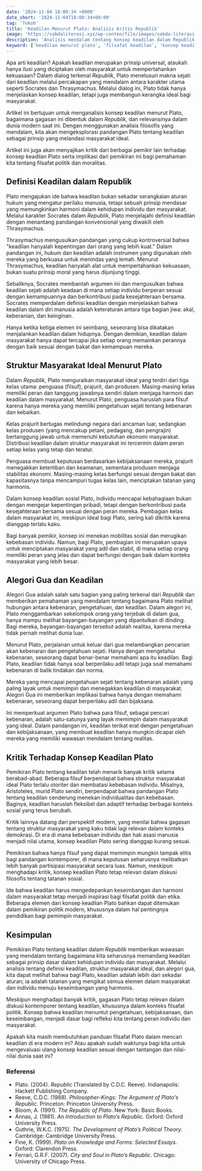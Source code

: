 ```yaml
---
date: '2024-11-04 18:00:34 +0800'
date_short: '2024-11-04T18:00:34+08:00'
tag: 'Tokoh'
title: 'Keadilan Menurut Plato: Analisis Kritis Republik'
image: 'https://sabdaliterasi.xyz/wp-conten/file/images/sabda-literasi-keadilan-menurut-plato-analisis-kritis-republik.jpg'
description: 'Analisis mendalam tentang konsep keadilan dalam Republik Plato, termasuk pandangan Socrates, struktur masyarakat ideal, serta kritik dan relevansinya.'
keyword: ['keadilan menurut plato', 'filsafat keadilan', 'konsep keadilan', 'plato republik', 'filsafat politik plato', 'keadilan dalam masyarakat']
---
```

<p>Apa arti keadilan? Apakah keadilan merupakan prinsip universal, ataukah hanya ilusi yang diciptakan oleh masyarakat untuk mempertahankan kekuasaan? Dalam dialog terkenal <em>Republik</em>, Plato menelusuri makna sejati dari keadilan melalui percakapan yang mendalam antara karakter utama seperti Socrates dan Thrasymachus. Melalui dialog ini, Plato tidak hanya menjelaskan konsep keadilan, tetapi juga membangun kerangka ideal bagi masyarakat.</p><p>Artikel ini bertujuan untuk menganalisis konsep keadilan menurut Plato, bagaimana gagasan ini dibentuk dalam <em>Republik</em>, dan relevansinya dalam dunia modern saat ini. Dengan menggunakan analisis filosofis yang mendalam, kita akan mengeksplorasi pandangan Plato tentang keadilan sebagai prinsip yang melandasi masyarakat ideal.</p><p>Artikel ini juga akan menyajikan kritik dari berbagai pemikir lain terhadap konsep keadilan Plato serta implikasi dari pemikiran ini bagi pemahaman kita tentang filsafat politik dan moralitas.</p><h2><strong>Definisi Keadilan dalam Republik</strong></h2><p>Plato mengajukan ide bahwa keadilan bukan sekadar serangkaian aturan hukum yang mengatur perilaku manusia, tetapi sebuah prinsip mendasar yang memungkinkan harmoni dalam kehidupan individu dan masyarakat. Melalui karakter Socrates dalam <em>Republik</em>, Plato menjelajahi definisi keadilan dengan menantang pandangan konvensional yang diwakili oleh Thrasymachus.</p><p>Thrasymachus mengusulkan pandangan yang cukup kontroversial bahwa "keadilan hanyalah kepentingan dari orang yang lebih kuat." Dalam pandangan ini, hukum dan keadilan adalah instrumen yang digunakan oleh mereka yang berkuasa untuk menindas yang lemah. Menurut Thrasymachus, keadilan hanyalah alat untuk mempertahankan kekuasaan, bukan suatu prinsip moral yang harus dijunjung tinggi.</p><p>Sebaliknya, Socrates membantah argumen ini dan mengusulkan bahwa keadilan sejati adalah keadaan di mana setiap individu berperan sesuai dengan kemampuannya dan berkontribusi pada kesejahteraan bersama. Socrates memperdalam definisi keadilan dengan menjelaskan bahwa keadilan dalam diri manusia adalah keteraturan antara tiga bagian jiwa: akal, keberanian, dan keinginan.</p><p>Hanya ketika ketiga elemen ini seimbang, seseorang bisa dikatakan menjalankan keadilan dalam hidupnya. Dengan demikian, keadilan dalam masyarakat hanya dapat tercapai jika setiap orang memainkan perannya dengan baik sesuai dengan bakat dan kemampuan mereka.</p><h2><strong>Struktur Masyarakat Ideal Menurut Plato</strong></h2><p>Dalam <em>Republik</em>, Plato menguraikan masyarakat ideal yang terdiri dari tiga kelas utama: penguasa (filsuf), prajurit, dan produsen. Masing-masing kelas memiliki peran dan tanggung jawabnya sendiri dalam menjaga harmoni dan keadilan dalam masyarakat. Menurut Plato, penguasa haruslah para filsuf karena hanya mereka yang memiliki pengetahuan sejati tentang kebenaran dan kebaikan.</p><p>Kelas prajurit bertugas melindungi negara dari ancaman luar, sedangkan kelas produsen (yang mencakup petani, pedagang, dan pengrajin) bertanggung jawab untuk memenuhi kebutuhan ekonomi masyarakat. Distribusi keadilan dalam struktur masyarakat ini tercermin dalam peran setiap kelas yang tetap dan teratur.</p><p>Penguasa membuat keputusan berdasarkan kebijaksanaan mereka, prajurit menegakkan ketertiban dan keamanan, sementara produsen menjaga stabilitas ekonomi. Masing-masing kelas berfungsi sesuai dengan bakat dan kapasitasnya tanpa mencampuri tugas kelas lain, menciptakan tatanan yang harmonis.</p><p>Dalam konsep keadilan sosial Plato, individu mencapai kebahagiaan bukan dengan mengejar kepentingan pribadi, tetapi dengan berkontribusi pada kesejahteraan bersama sesuai dengan peran mereka. Pembagian kelas dalam masyarakat ini, meskipun ideal bagi Plato, sering kali dikritik karena dianggap terlalu kaku.</p><p>Bagi banyak pemikir, konsep ini menekan mobilitas sosial dan merugikan kebebasan individu. Namun, bagi Plato, pembagian ini merupakan upaya untuk menciptakan masyarakat yang adil dan stabil, di mana setiap orang memiliki peran yang jelas dan dapat berfungsi dengan baik dalam konteks masyarakat yang lebih besar.</p><h2><strong>Alegori Gua dan Keadilan</strong></h2><p>Alegori Gua adalah salah satu bagian yang paling terkenal dari <em>Republik</em> dan memberikan pemahaman yang mendalam tentang bagaimana Plato melihat hubungan antara kebenaran, pengetahuan, dan keadilan. Dalam alegori ini, Plato menggambarkan sekelompok orang yang terjebak di dalam gua, hanya mampu melihat bayangan-bayangan yang dipantulkan di dinding. Bagi mereka, bayangan-bayangan tersebut adalah realitas, karena mereka tidak pernah melihat dunia luar.</p><p>Menurut Plato, perjalanan untuk keluar dari gua melambangkan pencarian akan kebenaran dan pengetahuan sejati. Hanya dengan mengetahui kebenaran, seseorang dapat benar-benar memahami apa itu keadilan. Bagi Plato, keadilan tidak hanya soal berperilaku adil tetapi juga soal memahami kebenaran di balik tindakan dan norma.</p><p>Mereka yang mencapai pengetahuan sejati tentang kebenaran adalah yang paling layak untuk memimpin dan menegakkan keadilan di masyarakat. Alegori Gua ini memberikan implikasi bahwa hanya dengan memahami kebenaran, seseorang dapat berperilaku adil dan bijaksana.</p><p>Ini memperkuat argumen Plato bahwa para filsuf, sebagai pencari kebenaran, adalah satu-satunya yang layak memimpin dalam masyarakat yang ideal. Dalam pandangan ini, keadilan terikat erat dengan pengetahuan dan kebijaksanaan, yang membuat keadilan hanya mungkin dicapai oleh mereka yang memiliki wawasan mendalam tentang realitas.</p><h2><strong>Kritik Terhadap Konsep Keadilan Plato</strong></h2><p>Pemikiran Plato tentang keadilan telah menarik banyak kritik selama berabad-abad. Beberapa filsuf berpendapat bahwa struktur masyarakat ideal Plato terlalu otoriter dan membatasi kebebasan individu. Misalnya, Aristoteles, murid Plato sendiri, berpendapat bahwa pandangan Plato tentang keadilan cenderung menekan individualitas dan kebebasan. Baginya, keadilan haruslah fleksibel dan adaptif terhadap berbagai konteks sosial yang terus berubah.</p><p>Kritik lainnya datang dari perspektif modern, yang menilai bahwa gagasan tentang struktur masyarakat yang kaku tidak lagi relevan dalam konteks demokrasi. Di era di mana kebebasan individu dan hak asasi manusia menjadi nilai utama, konsep keadilan Plato sering dianggap kurang sesuai.</p><p>Pemikiran bahwa hanya filsuf yang dapat memimpin mungkin tampak elitis bagi pandangan kontemporer, di mana keputusan seharusnya melibatkan lebih banyak partisipasi masyarakat secara luas. Namun, meskipun menghadapi kritik, konsep keadilan Plato tetap relevan dalam diskusi filosofis tentang tatanan sosial.</p><p>Ide bahwa keadilan harus mengedepankan keseimbangan dan harmoni dalam masyarakat tetap menjadi inspirasi bagi filsafat politik dan etika. Beberapa elemen dari konsep keadilan Plato bahkan dapat ditemukan dalam pemikiran politik modern, khususnya dalam hal pentingnya pendidikan bagi pemimpin masyarakat.</p><h2><strong>Kesimpulan</strong></h2><p>Pemikiran Plato tentang keadilan dalam <em>Republik</em> memberikan wawasan yang mendalam tentang bagaimana kita seharusnya memandang keadilan sebagai prinsip dasar dalam kehidupan individu dan masyarakat. Melalui analisis tentang definisi keadilan, struktur masyarakat ideal, dan alegori gua, kita dapat melihat bahwa bagi Plato, keadilan adalah lebih dari sekadar aturan; ia adalah tatanan yang mengikat semua elemen dalam masyarakat dan individu menuju keseimbangan yang harmonis.</p><p>Meskipun menghadapi banyak kritik, gagasan Plato tetap relevan dalam diskusi kontemporer tentang keadilan, khususnya dalam konteks filsafat politik. Konsep bahwa keadilan menuntut pengetahuan, kebijaksanaan, dan keseimbangan, menjadi dasar bagi refleksi kita tentang peran individu dan masyarakat.</p><p>Apakah kita masih membutuhkan panduan filsafat Plato dalam mencari keadilan di era modern ini? Atau apakah sudah waktunya bagi kita untuk mengevaluasi ulang konsep keadilan sesuai dengan tantangan dan nilai-nilai dunia saat ini?</p><h3><strong>Referensi</strong></h3><ul><li>Plato. (2004). <em>Republic</em> (Translated by C.D.C. Reeve). Indianapolis: Hackett Publishing Company.</li><li>Reeve, C.D.C. (1988). <em>Philosopher-Kings: The Argument of Plato's Republic</em>. Princeton: Princeton University Press.</li><li>Bloom, A. (1991). <em>The Republic of Plato</em>. New York: Basic Books.</li><li>Annas, J. (1981). <em>An Introduction to Plato’s Republic</em>. Oxford: Oxford University Press.</li><li>Guthrie, W.K.C. (1975). <em>The Development of Plato’s Political Theory</em>. Cambridge: Cambridge University Press.</li><li>Fine, K. (1999). <em>Plato on Knowledge and Forms: Selected Essays</em>. Oxford: Clarendon Press.</li><li>Ferrari, G.R.F. (2007). <em>City and Soul in Plato’s Republic</em>. Chicago: University of Chicago Press.</li></ul>
